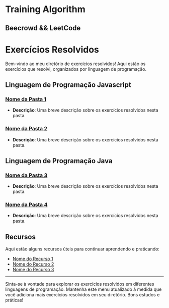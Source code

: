 # Training Algorithm

## Beecrowd &amp;&amp; LeetCode

# Exercícios Resolvidos

Bem-vindo ao meu diretório de exercícios resolvidos! Aqui estão os exercícios que resolvi, organizados por linguagem de programação.

## Linguagem de Programação Javascript

### [Nome da Pasta 1](link_para_pasta_1)

- **Descrição**: Uma breve descrição sobre os exercícios resolvidos nesta pasta.

### [Nome da Pasta 2](link_para_pasta_2)

- **Descrição**: Uma breve descrição sobre os exercícios resolvidos nesta pasta.

## Linguagem de Programação Java

### [Nome da Pasta 3](link_para_pasta_3)

- **Descrição**: Uma breve descrição sobre os exercícios resolvidos nesta pasta.

### [Nome da Pasta 4](link_para_pasta_4)

- **Descrição**: Uma breve descrição sobre os exercícios resolvidos nesta pasta.

## Recursos

Aqui estão alguns recursos úteis para continuar aprendendo e praticando:

- [Nome do Recurso 1](link_para_recurso_1)
- [Nome do Recurso 2](link_para_recurso_2)
- [Nome do Recurso 3](link_para_recurso_3)

---

Sinta-se à vontade para explorar os exercícios resolvidos em diferentes linguagens de programação. Mantenha este menu atualizado à medida que você adiciona mais exercícios resolvidos em seu diretório. Bons estudos e práticas!

